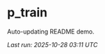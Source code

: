 # p_train

Auto-updating README demo.

<!--START_SECTION:status-->
_Last run: 2025-10-28 03:11 UTC_
<!--END_SECTION:status-->





























































































































































































































































































































































































































































































































































































































































































































































































































































































































































































































































































































































































































































































































































































































































































































